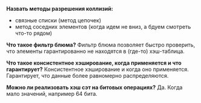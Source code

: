 **Назвать методы разрешения коллизий:**
- связные списки (метод цепочек)
- метод соседних элементов (когда идем не вниз, а бдуем смотреть что-то рядом)

**Что такое фильтр блюма?**
Фильтр блюма позволяет быстро проверить, что элементы гарантированно не находятся в (где-то) хэш-таблица.

**Что такое консистентное хэширование, когда применяется и что гарантирует?**
Консистентное хэширование и когда оно применяется. Гарантирует, что данные более равномерно распределяются.

**Можно ли реализовать хэш сэт на битовых операциях?** 
Да. Когда мало значений, например 64 бита. 